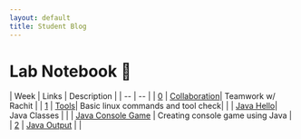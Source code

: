 ```yaml
---
layout: default
title: Student Blog
---
```


# Lab Notebook 📝

| Week | Links | Description |
| -- | -- |
| [0](/Graces-Blog/2023/08/16/week-0.html) | [Collaboration](/Graces-Blog/2023/08/22/collaboration.html)| Teamwork w/ Rachit |
| [1](/Graces-Blog/2023/08/21/week-1.html) | [Tools](/Graces-Blog/2023/08/22/linux-shell-and-bash.html)| Basic linux commands and tool check|
|   | [Java Hello](/Graces-Blog/2023/08/28/java-hello_IPYNB_2_.html)| Java Classes |
|   | [Java Console Game](/Graces-Blog/2023/08/28/java-console-game_IPYNB_2_.html) | Creating console game using Java |
| [2](/Graces-Blog/2023/08/28/week-2.html) | [Java Output]() | |

